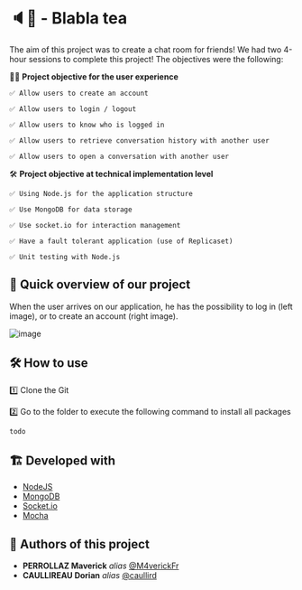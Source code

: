 # 🔈🍵 - Blabla tea 

The aim of this project was to create a chat room for friends! We had two 4-hour sessions to complete this project! The objectives were the following: 

👦🏻 **Project objective for the user experience**

    ✅ Allow users to create an account 

    ✅ Allow users to login / logout

    ✅ Allow users to know who is logged in

    ✅ Allow users to retrieve conversation history with another user 

    ✅ Allow users to open a conversation with another user 


🛠️ **Project objective at technical implementation level**

    ✅ Using Node.js for the application structure

    ✅ Use MongoDB for data storage

    ✅ Use socket.io for interaction management

    ✅ Have a fault tolerant application (use of Replicaset)

    ✅ Unit testing with Node.js


## 👀 Quick overview of our project 

When the user arrives on our application, he has the possibility to log in (left image), or to create an account (right image). 

![image](https://user-images.githubusercontent.com/54810120/159251745-6a255d5c-1d36-4e57-8c7e-7c185071001d.png)


## 🛠️ How to use 

1️⃣ Clone the Git

2️⃣ Go to the folder to execute the following command to install all packages

```sh
todo
```

## 🏗️ Developed with

* [NodeJS](https://nodejs.org/en/)
* [MongoDB](https://www.mongodb.com/)
* [Socket.io](https://socket.io/fr/)
* [Mocha](https://mochajs.org/)


## 💪 Authors of this project

* **PERROLLAZ Maverick** _alias_ [@M4verickFr](https://github.com/M4verickFr)
* **CAULLIREAU Dorian** _alias_ [@caullird](https://github.com/caullird)
